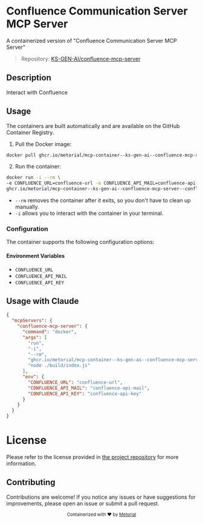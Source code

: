 
# Confluence Communication Server MCP Server

A containerized version of "Confluence Communication Server MCP Server"

> Repository: [KS-GEN-AI/confluence-mcp-server](https://github.com/KS-GEN-AI/confluence-mcp-server)

## Description

Interact with Confluence


## Usage

The containers are built automatically and are available on the GitHub Container Registry.

1. Pull the Docker image:

```bash
docker pull ghcr.io/metorial/mcp-container--ks-gen-ai--confluence-mcp-server--confluence-mcp-server
```

2. Run the container:

```bash
docker run -i --rm \ 
-e CONFLUENCE_URL=confluence-url -e CONFLUENCE_API_MAIL=confluence-api-mail -e CONFLUENCE_API_KEY=confluence-api-key \
ghcr.io/metorial/mcp-container--ks-gen-ai--confluence-mcp-server--confluence-mcp-server  "node ./build/index.js"
```

- `--rm` removes the container after it exits, so you don't have to clean up manually.
- `-i` allows you to interact with the container in your terminal.



### Configuration

The container supports the following configuration options:




#### Environment Variables

- `CONFLUENCE_URL`
- `CONFLUENCE_API_MAIL`
- `CONFLUENCE_API_KEY`




## Usage with Claude

```json
{
  "mcpServers": {
    "confluence-mcp-server": {
      "command": "docker",
      "args": [
        "run",
        "-i",
        "--rm",
        "ghcr.io/metorial/mcp-container--ks-gen-ai--confluence-mcp-server--confluence-mcp-server",
        "node ./build/index.js"
      ],
      "env": {
        "CONFLUENCE_URL": "confluence-url",
        "CONFLUENCE_API_MAIL": "confluence-api-mail",
        "CONFLUENCE_API_KEY": "confluence-api-key"
      }
    }
  }
}
```

# License

Please refer to the license provided in [the project repository](https://github.com/KS-GEN-AI/confluence-mcp-server) for more information.

## Contributing

Contributions are welcome! If you notice any issues or have suggestions for improvements, please open an issue or submit a pull request.

<div align="center">
  <sub>Containerized with ❤️ by <a href="https://metorial.com">Metorial</a></sub>
</div>
  